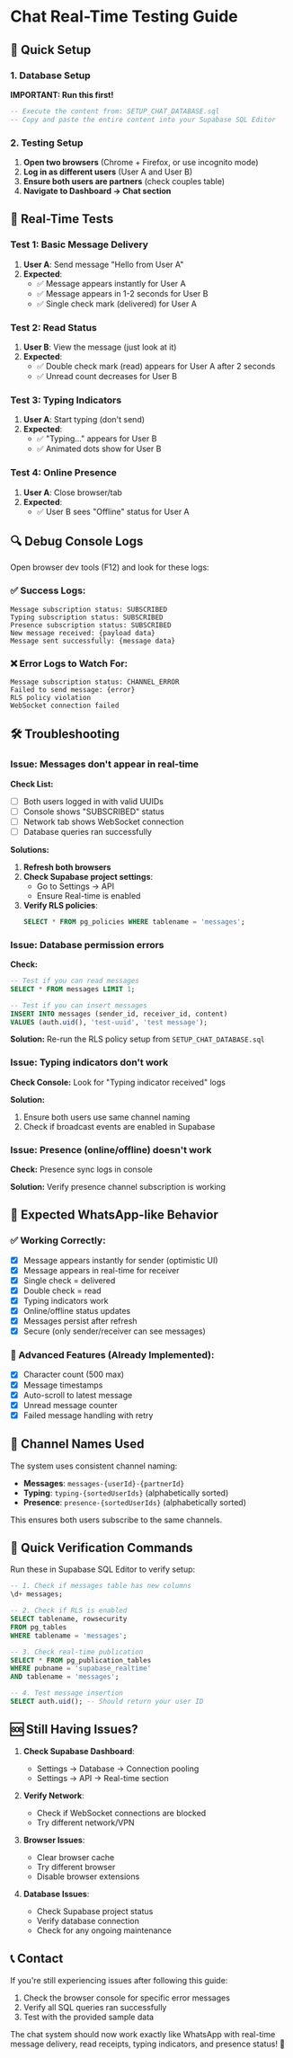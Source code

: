 # Chat Real-Time Testing Guide

## 🚀 Quick Setup

### 1. Database Setup
**IMPORTANT: Run this first!**
```sql
-- Execute the content from: SETUP_CHAT_DATABASE.sql
-- Copy and paste the entire content into your Supabase SQL Editor
```

### 2. Testing Setup
1. **Open two browsers** (Chrome + Firefox, or use incognito mode)
2. **Log in as different users** (User A and User B)
3. **Ensure both users are partners** (check couples table)
4. **Navigate to Dashboard → Chat section**

## 🧪 Real-Time Tests

### Test 1: Basic Message Delivery
1. **User A**: Send message "Hello from User A"
2. **Expected**: 
   - ✅ Message appears instantly for User A
   - ✅ Message appears in 1-2 seconds for User B
   - ✅ Single check mark (delivered) for User A

### Test 2: Read Status
1. **User B**: View the message (just look at it)
2. **Expected**:
   - ✅ Double check mark (read) appears for User A after 2 seconds
   - ✅ Unread count decreases for User B

### Test 3: Typing Indicators
1. **User A**: Start typing (don't send)
2. **Expected**:
   - ✅ "Typing..." appears for User B
   - ✅ Animated dots show for User B

### Test 4: Online Presence
1. **User A**: Close browser/tab
2. **Expected**:
   - ✅ User B sees "Offline" status for User A

## 🔍 Debug Console Logs

Open browser dev tools (F12) and look for these logs:

### ✅ Success Logs:
```
Message subscription status: SUBSCRIBED
Typing subscription status: SUBSCRIBED
Presence subscription status: SUBSCRIBED
New message received: {payload data}
Message sent successfully: {message data}
```

### ❌ Error Logs to Watch For:
```
Message subscription status: CHANNEL_ERROR
Failed to send message: {error}
RLS policy violation
WebSocket connection failed
```

## 🛠️ Troubleshooting

### Issue: Messages don't appear in real-time

**Check List:**
- [ ] Both users logged in with valid UUIDs
- [ ] Console shows "SUBSCRIBED" status
- [ ] Network tab shows WebSocket connection
- [ ] Database queries ran successfully

**Solutions:**
1. **Refresh both browsers**
2. **Check Supabase project settings**:
   - Go to Settings → API
   - Ensure Real-time is enabled
3. **Verify RLS policies**:
   ```sql
   SELECT * FROM pg_policies WHERE tablename = 'messages';
   ```

### Issue: Database permission errors

**Check:**
```sql
-- Test if you can read messages
SELECT * FROM messages LIMIT 1;

-- Test if you can insert messages
INSERT INTO messages (sender_id, receiver_id, content) 
VALUES (auth.uid(), 'test-uuid', 'test message');
```

**Solution:** Re-run the RLS policy setup from `SETUP_CHAT_DATABASE.sql`

### Issue: Typing indicators don't work

**Check Console:** Look for "Typing indicator received" logs

**Solution:** 
1. Ensure both users use same channel naming
2. Check if broadcast events are enabled in Supabase

### Issue: Presence (online/offline) doesn't work

**Check:** Presence sync logs in console

**Solution:** Verify presence channel subscription is working

## 📱 Expected WhatsApp-like Behavior

### ✅ Working Correctly:
- [x] Message appears instantly for sender (optimistic UI)
- [x] Message appears in real-time for receiver
- [x] Single check = delivered
- [x] Double check = read
- [x] Typing indicators work
- [x] Online/offline status updates
- [x] Messages persist after refresh
- [x] Secure (only sender/receiver can see messages)

### 🔧 Advanced Features (Already Implemented):
- [x] Character count (500 max)
- [x] Message timestamps
- [x] Auto-scroll to latest message
- [x] Unread message counter
- [x] Failed message handling with retry

## 🔄 Channel Names Used

The system uses consistent channel naming:
- **Messages**: `messages-{userId}-{partnerId}`
- **Typing**: `typing-{sortedUserIds}` (alphabetically sorted)
- **Presence**: `presence-{sortedUserIds}` (alphabetically sorted)

This ensures both users subscribe to the same channels.

## 🎯 Quick Verification Commands

Run these in Supabase SQL Editor to verify setup:

```sql
-- 1. Check if messages table has new columns
\d+ messages;

-- 2. Check if RLS is enabled
SELECT tablename, rowsecurity 
FROM pg_tables 
WHERE tablename = 'messages';

-- 3. Check real-time publication
SELECT * FROM pg_publication_tables 
WHERE pubname = 'supabase_realtime' 
AND tablename = 'messages';

-- 4. Test message insertion
SELECT auth.uid(); -- Should return your user ID
```

## 🆘 Still Having Issues?

1. **Check Supabase Dashboard**:
   - Settings → Database → Connection pooling
   - Settings → API → Real-time section

2. **Verify Network**:
   - Check if WebSocket connections are blocked
   - Try different network/VPN

3. **Browser Issues**:
   - Clear browser cache
   - Try different browser
   - Disable browser extensions

4. **Database Issues**:
   - Check Supabase project status
   - Verify database connection
   - Check for any ongoing maintenance

## 📞 Contact

If you're still experiencing issues after following this guide:
1. Check the browser console for specific error messages
2. Verify all SQL queries ran successfully
3. Test with the provided sample data

The chat system should now work exactly like WhatsApp with real-time message delivery, read receipts, typing indicators, and presence status! 🎉
